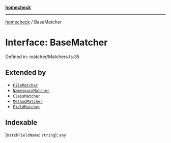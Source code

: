 [**homecheck**](../README.md)

***

[homecheck](../globals.md) / BaseMatcher

# Interface: BaseMatcher

Defined in: matcher/Matchers.ts:35

## Extended by

- [`FileMatcher`](FileMatcher.md)
- [`NamespaceMatcher`](NamespaceMatcher.md)
- [`ClassMatcher`](ClassMatcher.md)
- [`MethodMatcher`](MethodMatcher.md)
- [`FieldMatcher`](FieldMatcher.md)

## Indexable

\[`matchFieldName`: `string`\]: `any`
